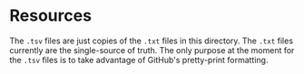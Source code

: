# Resources

The `.tsv` files are just copies of the `.txt` files in this directory. The `.txt` files currently are the single-source of truth. The only purpose at the moment for the `.tsv` files is to take advantage of GitHub's pretty-print formatting.

